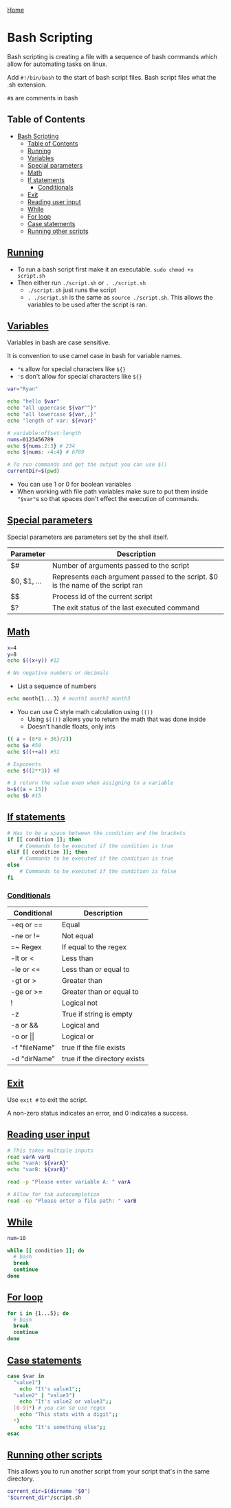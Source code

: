 <!--
 * This file is part of RS Cheat Sheets.
 *
 * RS Cheat Sheets is free software: you can redistribute it and/or modify
 * it under the terms of the GNU General Public License as published by
 * the Free Software Foundation, either version 3 of the License, or
 * (at your option) any later version.
 *
 * RS Cheat Sheets is distributed in the hope that it will be useful,
 * but WITHOUT ANY WARRANTY; without even the implied warranty of
 * MERCHANTABILITY or FITNESS FOR A PARTICULAR PURPOSE.  See the
 * GNU General Public License for more details.
 *
 * You should have received a copy of the GNU General Public License
 * along with RS Cheat Sheets. If not, see <https://www.gnu.org/licenses/>.
 */
-->

[Home](../README.md)

# Bash Scripting

Bash scripting is creating a file with a sequence of bash commands which allow for automating tasks on linux.

Add `#!/bin/bash` to the start of bash script files. Bash script files what the .sh extension.

`#`s are comments in bash

## Table of Contents

<!-- TOC -->

- [Bash Scripting](#bash-scripting)
	- [Table of Contents](#table-of-contents)
	- [Running](#running)
	- [Variables](#variables)
	- [Special parameters](#special-parameters)
	- [Math](#math)
	- [If statements](#if-statements)
		- [Conditionals](#conditionals)
	- [Exit](#exit)
	- [Reading user input](#reading-user-input)
	- [While](#while)
	- [For loop](#for-loop)
	- [Case statements](#case-statements)
	- [Running other scripts](#running-other-scripts)

<!-- /TOC -->

## [Running](#table-of-contents)
- To run a bash script first make it an executable. `sudo chmod +x script.sh`
- Then either run `./script.sh` or `. ./script.sh`
  - `./script.sh` just runs the script
  - `. ./script.sh` is the same as `source ./script.sh`. This allows the variables to be used after the script is ran.

## [Variables](#table-of-contents)
Variables in bash are case sensitive.

It is convention to use camel case in bash for variable names.

- `"`s allow for special characters like `${}`
- `'`s don't allow for special characters like `${}`

```bash
var="Ryan"

echo "hello $var"
echo "all uppercase ${var^^}"
echo "all lowercase ${var,,}"
echo "length of var: ${#var}"

# variable:offset:length
nums=0123456789
echo ${nums:2:3} # 234
echo ${nums: -4:4} # 6789

# To run commands and get the output you can use $()
currentDir=$(pwd)
```

- You can use 1 or 0 for boolean variables
- When working with file path variables make sure to put them inside `"$var"`s so that spaces don't effect the execution of commands.

## [Special parameters](#table-of-contents)
Special parameters are parameters set by the shell itself.

| Parameter   | Description                                                                     |
|-------------|---------------------------------------------------------------------------------|
| $#          | Number of arguments passed to the script                                        |
| $0, $1, ... | Represents each argument passed to the script. $0 is the name of the script ran |
| $$          | Process id of the current script                                                |
| $?          | The exit status of the last executed command                                    |

## [Math](#table-of-contents)

```bash
x=4
y=8
echo $((x+y)) #12

# No negative numbers or decimals
```

- List a sequence of numbers

```bash
echo month{1...3} # month1 month2 month3
```

- You can use C style math calculation using `(())`
  - Using `$(())` allows you to return the math that was done inside
  - Doesn't handle floats, only ints

```bash
(( a = (8*8 + 36)/2))
echo $a #50
echo $((++a)) #51

# Exponents
echo $((2**3)) #8

# $ return the value even when assigning to a variable
b=$((a = 15))
echo $b #15
```

## [If statements](#table-of-contents)

```bash
# Has to be a space between the condition and the brackets
if [[ condition ]]; then
    # Commands to be executed if the condition is true
elif [[ condition ]]; then
    # Commands to be executed if the condition is true
else
    # Commands to be executed if the condition is false
fi
```

### [Conditionals](#table-of-contents)

| Conditional   | Description                  |
|---------------|------------------------------|
| -eq or ==     | Equal                        |
| -ne or !=     | Not equal                    |
| =~ Regex      | If equal to the regex        |
| -lt or \<     | Less than                    |
| -le or \<=    | Less than or equal to        |
| -gt or >      | Greater than                 |
| -ge or >=     | Greater than or equal to     |
| !             | Logical not                  |
| -z            | True if string is empty      |
| -a  or &&     | Logical and                  |
| -o  or \|\|   | Logical or                   |
| -f "fileName" | true if the file exists      |
| -d "dirName"  | true if the directory exists |

## [Exit](#table-of-contents)
Use `exit #` to exit the script.

A non-zero status indicates an error, and 0 indicates a success.

## [Reading user input](#table-of-contents)

```bash
# This takes multiple inputs
read varA varB
echo "varA: ${varA}"
echo "varB: ${varB}"

read -p "Please enter variable A: " varA

# Allow for tab autocompletion
read -ep "Please enter a file path: " varB
```

## [While](#table-of-contents)

```bash
num=10

while [[ condition ]]; do
  # bash
  break
  continue
done
```

## [For loop](#table-of-contents)

```bash
for i in {1...5}; do
  # bash
  break
  continue
done
```

## [Case statements](#table-of-contents)

```bash
case $var in
  "value1")
    echo "It's value1";;
  "value2" | "value3")
    echo "It's value2 or value3";;
  [0-9]*) # you can so use regex
    echo "This stats with a digit";;
  *)
    echo "It's something else";;
esac
```

## [Running other scripts](#table-of-contents)
This allows you to run another script from your script that's in the same directory.

```bash
current_dir=$(dirname "$0")
"$current_dir"/script.sh
```